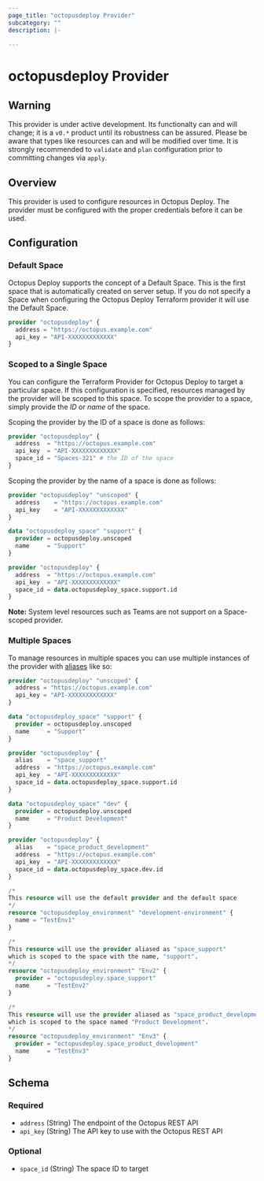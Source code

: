 ```yaml
---
page_title: "octopusdeploy Provider"
subcategory: ""
description: |-
  
---
```


# octopusdeploy Provider

## Warning

This provider is under active development. Its functionalty can and will change; it is a `v0.*` product until its robustness can be assured. Please be aware that types like resources can and will be modified over time. It is strongly recommended to `validate` and `plan` configuration prior to committing changes via `apply`.

## Overview

This provider is used to configure resources in Octopus Deploy. The provider must be configured with the proper credentials before it can be used.

## Configuration

### Default Space

Octopus Deploy supports the concept of a Default Space. This is the first space that is automatically created on server setup. If you do not specify a Space when configuring the Octopus Deploy Terraform provider it will use the Default Space.

```terraform
provider "octopusdeploy" {
  address = "https://octopus.example.com"
  api_key = "API-XXXXXXXXXXXXX"
}
```

### Scoped to a Single Space

You can configure the Terraform Provider for Octopus Deploy to target a
particular space. If this configuration is specified, resources managed by the
provider will be scoped to this space. To scope the provider to a space, simply
provide the _ID_ or _name_ of the space.

Scoping the provider by the ID of a space is done as follows:

```terraform
provider "octopusdeploy" {
  address  = "https://octopus.example.com"
  api_key  = "API-XXXXXXXXXXXXX"
  space_id = "Spaces-321" # the ID of the space
}
```

Scoping the provider by the name of a space is done as follows:

```terraform
provider "octopusdeploy" "unscoped" {
  address    = "https://octopus.example.com"
  api_key    = "API-XXXXXXXXXXXXX"
}

data "octopusdeploy_space" "support" {
  provider = octopusdeploy.unscoped
  name     = "Support"
}

provider "octopusdeploy" {
  address  = "https://octopus.example.com"
  api_key  = "API-XXXXXXXXXXXXX"
  space_id = data.octopusdeploy_space.support.id
}
```

**Note:** System level resources such as Teams are not support on a Space-scoped provider.

### Multiple Spaces

To manage resources in multiple spaces you can use multiple instances of the provider with [aliases](https://www.terraform.io/docs/configuration/providers.html#alias-multiple-provider-instances) like so:

```terraform
provider "octopusdeploy" "unscoped" {
  address = "https://octopus.example.com"
  api_key = "API-XXXXXXXXXXXXX"
}

data "octopusdeploy_space" "support" {
  provider = octopusdeploy.unscoped
  name     = "Support"
}

provider "octopusdeploy" {
  alias    = "space_support"
  address  = "https://octopus.example.com"
  api_key  = "API-XXXXXXXXXXXXX"
  space_id = data.octopusdeploy_space.support.id
}

data "octopusdeploy_space" "dev" {
  provider = octopusdeploy.unscoped
  name     = "Product Development"
}

provider "octopusdeploy" {
  alias    = "space_product_development"
  address  = "https://octopus.example.com"
  api_key  = "API-XXXXXXXXXXXXX"
  space_id = data.octopusdeploy_space.dev.id
}

/*
This resource will use the default provider and the default space
*/
resource "octopusdeploy_environment" "development-environment" {
  name = "TestEnv1"
}

/*
This resource will use the provider aliased as "space_support"
which is scoped to the space with the name, "support".
*/
resource "octopusdeploy_environment" "Env2" {
  provider = "octopusdeploy.space_support"
  name     = "TestEnv2"
}

/*
This resource will use the provider aliased as "space_product_development"
which is scoped to the space named "Product Development".
*/
resource "octopusdeploy_environment" "Env3" {
  provider = "octopusdeploy.space_product_development"
  name     = "TestEnv3"
}
```

<!-- schema generated by tfplugindocs -->
## Schema

### Required

- `address` (String) The endpoint of the Octopus REST API
- `api_key` (String) The API key to use with the Octopus REST API

### Optional

- `space_id` (String) The space ID to target